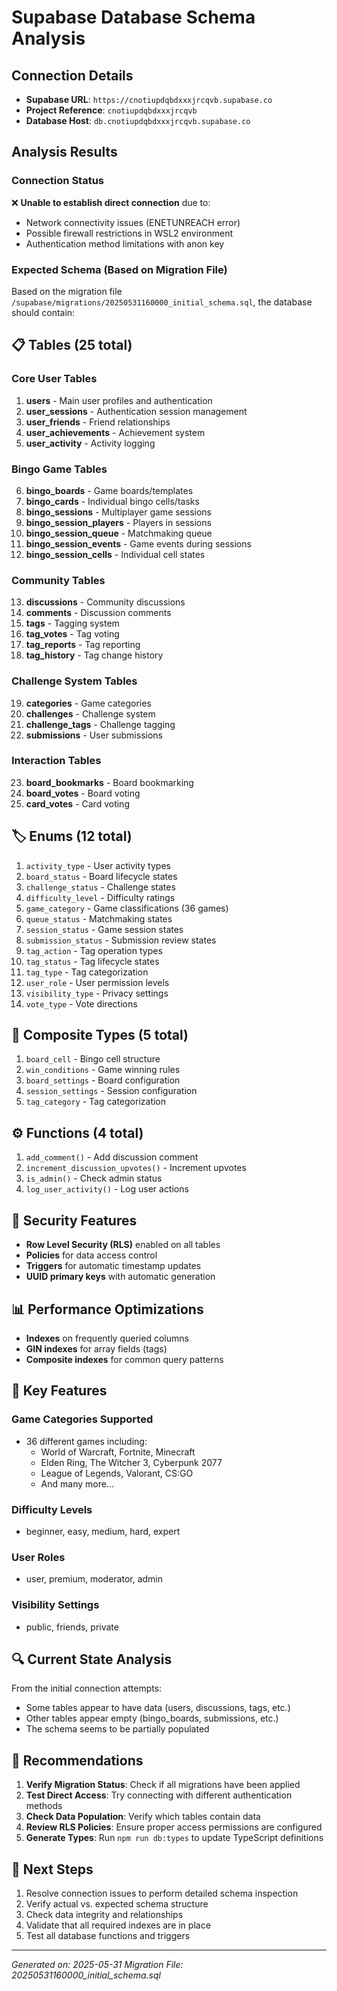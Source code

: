 # Supabase Database Schema Analysis

## Connection Details
- **Supabase URL**: `https://cnotiupdqbdxxxjrcqvb.supabase.co`
- **Project Reference**: `cnotiupdqbdxxxjrcqvb`
- **Database Host**: `db.cnotiupdqbdxxxjrcqvb.supabase.co`

## Analysis Results

### Connection Status
❌ **Unable to establish direct connection** due to:
- Network connectivity issues (ENETUNREACH error)
- Possible firewall restrictions in WSL2 environment
- Authentication method limitations with anon key

### Expected Schema (Based on Migration File)

Based on the migration file `/supabase/migrations/20250531160000_initial_schema.sql`, the database should contain:

## 📋 Tables (25 total)

### Core User Tables
1. **users** - Main user profiles and authentication
2. **user_sessions** - Authentication session management
3. **user_friends** - Friend relationships
4. **user_achievements** - Achievement system
5. **user_activity** - Activity logging

### Bingo Game Tables
6. **bingo_boards** - Game boards/templates
7. **bingo_cards** - Individual bingo cells/tasks
8. **bingo_sessions** - Multiplayer game sessions
9. **bingo_session_players** - Players in sessions
10. **bingo_session_queue** - Matchmaking queue
11. **bingo_session_events** - Game events during sessions
12. **bingo_session_cells** - Individual cell states

### Community Tables
13. **discussions** - Community discussions
14. **comments** - Discussion comments
15. **tags** - Tagging system
16. **tag_votes** - Tag voting
17. **tag_reports** - Tag reporting
18. **tag_history** - Tag change history

### Challenge System Tables
19. **categories** - Game categories
20. **challenges** - Challenge system
21. **challenge_tags** - Challenge tagging
22. **submissions** - User submissions

### Interaction Tables
23. **board_bookmarks** - Board bookmarking
24. **board_votes** - Board voting
25. **card_votes** - Card voting

## 🏷️ Enums (12 total)

1. `activity_type` - User activity types
2. `board_status` - Board lifecycle states
3. `challenge_status` - Challenge states
4. `difficulty_level` - Difficulty ratings
5. `game_category` - Game classifications (36 games)
6. `queue_status` - Matchmaking states
7. `session_status` - Game session states
8. `submission_status` - Submission review states
9. `tag_action` - Tag operation types
10. `tag_status` - Tag lifecycle states
11. `tag_type` - Tag categorization
12. `user_role` - User permission levels
13. `visibility_type` - Privacy settings
14. `vote_type` - Vote directions

## 🔧 Composite Types (5 total)

1. `board_cell` - Bingo cell structure
2. `win_conditions` - Game winning rules
3. `board_settings` - Board configuration
4. `session_settings` - Session configuration
5. `tag_category` - Tag categorization

## ⚙️ Functions (4 total)

1. `add_comment()` - Add discussion comment
2. `increment_discussion_upvotes()` - Increment upvotes
3. `is_admin()` - Check admin status
4. `log_user_activity()` - Log user actions

## 🔐 Security Features

- **Row Level Security (RLS)** enabled on all tables
- **Policies** for data access control
- **Triggers** for automatic timestamp updates
- **UUID primary keys** with automatic generation

## 📊 Performance Optimizations

- **Indexes** on frequently queried columns
- **GIN indexes** for array fields (tags)
- **Composite indexes** for common query patterns

## 🎯 Key Features

### Game Categories Supported
- 36 different games including:
  - World of Warcraft, Fortnite, Minecraft
  - Elden Ring, The Witcher 3, Cyberpunk 2077
  - League of Legends, Valorant, CS:GO
  - And many more...

### Difficulty Levels
- beginner, easy, medium, hard, expert

### User Roles
- user, premium, moderator, admin

### Visibility Settings
- public, friends, private

## 🔍 Current State Analysis

From the initial connection attempts:
- Some tables appear to have data (users, discussions, tags, etc.)
- Other tables appear empty (bingo_boards, submissions, etc.)
- The schema seems to be partially populated

## 📝 Recommendations

1. **Verify Migration Status**: Check if all migrations have been applied
2. **Test Direct Access**: Try connecting with different authentication methods
3. **Check Data Population**: Verify which tables contain data
4. **Review RLS Policies**: Ensure proper access permissions are configured
5. **Generate Types**: Run `npm run db:types` to update TypeScript definitions

## 🚧 Next Steps

1. Resolve connection issues to perform detailed schema inspection
2. Verify actual vs. expected schema structure
3. Check data integrity and relationships
4. Validate that all required indexes are in place
5. Test all database functions and triggers

---

*Generated on: 2025-05-31*
*Migration File: 20250531160000_initial_schema.sql*